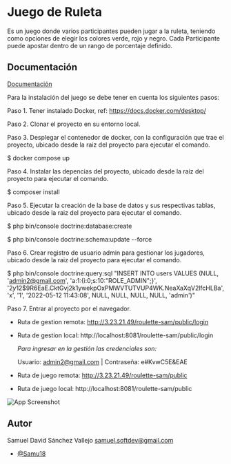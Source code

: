 
# Juego de Ruleta

Es un juego donde varios participantes pueden jugar a la ruleta, teniendo como opciones de elegir los colores verde, rojo y negro. Cada Participante puede apostar dentro de un rango de porcentaje definido.



## Documentación

[Documentación](https://linktodocumentation)

Para la instalación del juego se debe tener en cuenta los siguientes pasos:

Paso 1. Tener instalado Docker, ref: https://docs.docker.com/desktop/

Paso 2. Clonar el proyecto en su entorno local.

Paso 3. Desplegar el contenedor de docker, con la configuración que trae el proyecto, ubicado desde la raiz del proyecto para ejecutar el comando.

$ docker compose up

Paso 4. Instalar las depencias del proyecto, ubicado desde la raiz del proyecto para ejecutar el comando.

$ composer install

Paso 5. Ejecutar la creación de la base de datos y sus respectivas tablas, ubicado desde la raiz del proyecto para ejecutar el comando.

$ php bin/console doctrine:database:create

$ php bin/console doctrine:schema:update --force

Paso 6. Crear registro de usuario admin para gestionar los jugadores, ubicado desde la raiz del proyecto para ejecutar el comando.

$ php bin/console doctrine:query:sql "INSERT INTO users VALUES (NULL, 'admin2@gmail.com', 'a:1:{i:0;s:10:\"ROLE_ADMIN\";}', '$2y$12$9R6EaE.CktGvj2k1ywekpOxPMWVTUTVUP4WK.NeaXaXqV2lfcHLBa', 'x', '1', '2022-05-12 11:43:08', NULL, NULL, NULL, NULL, 'admin')"

Paso 7. Entrar al proyecto por el navegador. 

* Ruta de gestion remota: http://3.23.21.49/roulette-sam/public/login 

* Ruta de gestion local: http://localhost:8081/roulette-sam/public/login 

    *Para ingresar en la gestión las credenciales son:*

    Usuario: admin2@gmail.com | Contraseña: e#KvwC5E&EAE


* Ruta de juego remota: http://3.23.21.49/roulette-sam/public

* Ruta de juego local: http://localhost:8081/roulette-sam/public

![App Screenshot](https://i.postimg.cc/nhV7JGQZ/game-roulette-sam.jpg)

## Autor
Samuel David Sánchez Vallejo <samuel.softdev@gmail.com>
- [@Samu18](https://github.com/Samu18)

